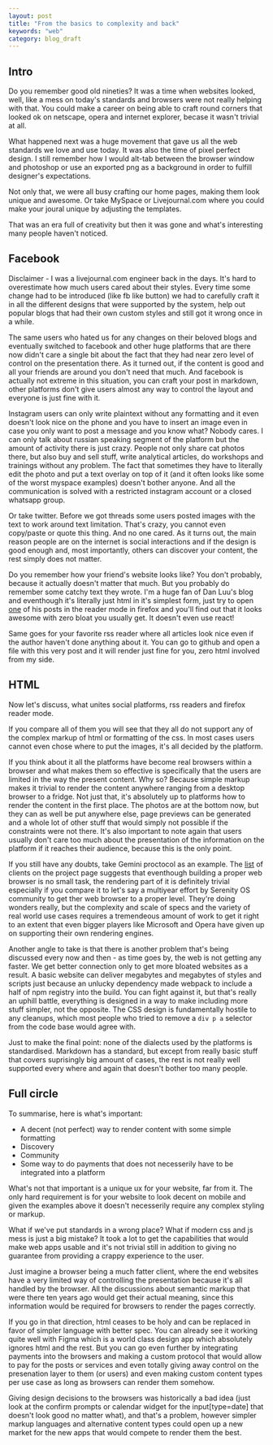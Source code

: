 ```yaml
---
layout: post
title: "From the basics to complexity and back"
keywords: "web"
category: blog_draft
---
```


## Intro

Do you remember good old nineties? It was a time when websites looked, well,
like a mess on today's standards and browsers were not really helping with
that. You could make a career on being able to craft round corners that looked
ok on netscape, opera and internet explorer, becase it wasn't trivial at all.

What happened next was a huge movement that gave us all the web standards we
love and use today. It was also the time of pixel perfect design.  I still
remember how I would alt-tab between the browser window and photoshop or use an
exported png as a background in order to fulfill designer's expectations.

Not only that, we were all busy crafting our home pages, making them look
unique and awesome. Or take MySpace or Livejournal.com where you could make
your joural unique by adjusting the templates.

That was an era full of creativity but then it was gone and what's interesting
many people haven't noticed.

## Facebook

Disclaimer - I was a livejournal.com engineer back in the days. It's hard to
overestimate how much users cared about their styles. Every time some change
had to be introduced (like fb like button) we had to carefully craft it in all
the different designs that were supported by the system, help out popular blogs
that had their own custom styles and still got it wrong once in a while.

The same users who hated us for any changes on their beloved blogs and
eventually switched to facebook and other huge platforms that are there now
didn't care a single bit about the fact that they had near zero level of
control on the presentation there. As it turned out, if the content is good
and all your friends are around you don't need that much. And facebook is
actually not extreme in this situation, you can craft your post in markdown,
other platforms don't give users almost any way to control the layout and
everyone is just fine with it.

Instagram users can only write plaintext without any formatting and it even
doesn't look nice on the phone and you have to insert an image even in case you
only want to post a message and you know what? Nobody cares. I can only talk
about russian speaking segment of the platform but the amount of activity there
is just crazy. People not only share cat photos there, but also buy and sell
stuff, write analytical articles, do workshops and trainings without any
problem. The fact that sometimes they have to literally edit the photo and put
a text overlay on top of it (and it often looks like some of the worst myspace
examples) doesn't bother anyone. And all the communication is solved with a
restricted instagram account or a closed whatsapp group.

Or take twitter. Before we got threads some users posted images with the text
to work around text limitation. That's crazy, you cannot even copy/paste or
quote this thing. And no one cared. As it turns out, the main reason people
are on the internet is social interactions and if the design is good enough
and, most importantly, others can discover your content, the rest simply does
not matter.

Do you remember how your friend's website looks like? You don't probably,
because it actually doesn't matter that much. But you probably do remember some
catchy text they wrote. I'm a huge fan of Dan Luu's blog and eventhough it's
literally just html in it's simplest form, just try to open [one][1] of his
posts in the reader mode in firefox and you'll find out that it looks awesome
with zero bloat you usually get. It doesn't even use react!

Same goes for your favorite rss reader where all articles look nice even if the
author haven't done anything about it. You can go to github and open a file
with this very post and it will render just fine for you, zero html involved
from my side.

## HTML

Now let's discuss, what unites social platforms, rss readers and firefox reader
mode.

If you compare all of them you will see that they all do not support any of the
complex markup of html or formatting of the css. In most cases users cannot
even chose where to put the images, it's all decided by the platform.

If you think about it all the platforms have become real browsers within a
browser and what makes them so effective is specifically that the users are
limited in the way the present content. Why so? Because simple markup makes it
trivial to render the content anywhere ranging from a desktop browser to a
fridge.  Not just that, it's absolutely up to platforms how to render the
content in the first place. The photos are at the bottom now, but they can as
well be put anywhere else, page previews can be generated and a whole lot of
other stuff that would simply not possible if the constraints were not there.
It's also important to note again that users usually don't care too much about
the presentation of the information on the platform if it reaches their
audience, because this is the only point.

If you still have any doubts, take Gemini proctocol as an example. The
[list][2] of clients on the project page suggests that eventhough building a
proper web browser is no small task, the rendering part of it is definitely
trivial especially if you compare it to let's say a multiyear effort by
Serenity OS community to get ther web browser to a proper level. They're doing
wonders really, but the complexity and scale of specs and the variety of real
world use cases requires a tremendeous amount of work to get it right to an
extent that even bigger players like Microsoft and Opera have given up on
supporting their own rendering engines.

Another angle to take is that there is another problem that's being discussed
every now and then - as time goes by, the web is not getting any faster. We
get better connection only to get more bloated websites as a result. A basic
website can deliver megabytes and megabytes of styles and scripts just
because an unlucky dependency made webpack to include a half of npm registry
into the build. You can fight against it, but that's really an uphill battle,
everything is designed in a way to make including more stuff simpler, not
the opposite. The CSS design is fundamentally hostile to any cleanups, which
most people who tried to remove a `div p a` selector from the code base
would agree with.

Just to make the final point: none of the dialects used by the platforms is
standardised. Markdown has a standard, but except from really basic stuff that
covers suprisingly big amount of cases, the rest is not really well supported
every where and again that doesn't bother too many people.

## Full circle

To summarise, here is what's important:

- A decent (not perfect) way to render content with some simple formatting
- Discovery
- Community
- Some way to do payments that does not necesserily have to be integrated into
  a platform

What's not that important is a unique ux for your website, far from it. The
only hard requirement is for your website to look decent on mobile and given
the examples above it doesn't necesserily require any complex styling or
markup.

What if we've put standards in a wrong place? What if modern css and js mess is
just a big mistake? It took a lot to get the capabilities that would make web
apps usable and it's not trivial still in addition to giving no guarantee from
providing a crappy experience to the user.

Just imagine a browser being a much fatter client, where the end websites
have a very limited way of controlling the presentation because it's all
handled by the browser. All the discussions about semantic markup that
were there ten years ago would get their actual meaning, since this
information would be required for browsers to render the pages correctly.

If you go in that direction, html ceases to be holy and can be replaced in
favor of simpler language with better spec. You can already see it working
quite well with Figma which is a world class design app which absolutely
ignores html and the rest. But you can go even further by integrating payments
into the browsers and making a custom protocol that would allow to pay for the
posts or services and even totally giving away control on the presenation layer
to them (or users) and even making custom content types per use case as long as
browsers can render them somehow.

Giving design decisions to the browsers was historically a bad idea (just
look at the confirm prompts or calendar widget for the input[type=date] that
doesn't look good no matter what), and that's a problem, however simpler
markup languages and alternative content types could open up a new market
for the new apps that would compete to render them the best.


[1]: https://danluu.com/simple-architectures/
[2]: https://gemini.circumlunar.space/software/
